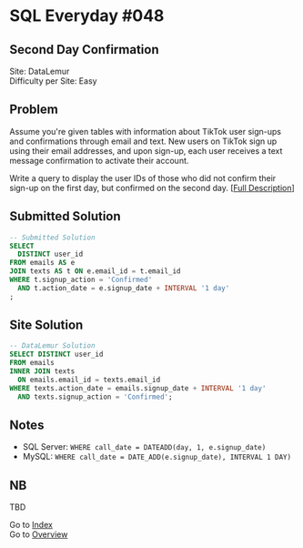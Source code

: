 # SQL Everyday \#048

## Second Day Confirmation

Site: DataLemur\
Difficulty per Site: Easy

## Problem

Assume you're given tables with information about TikTok user sign-ups and confirmations through email and text. New users on TikTok sign up using their email addresses, and upon sign-up, each user receives a text message confirmation to activate their account.

Write a query to display the user IDs of those who did not confirm their sign-up on the first day, but confirmed on the second day. [[Full Description](https://datalemur.com/questions/second-day-confirmation)]

## Submitted Solution

```sql
-- Submitted Solution
SELECT 
  DISTINCT user_id 
FROM emails AS e
JOIN texts AS t ON e.email_id = t.email_id
WHERE t.signup_action = 'Confirmed'
  AND t.action_date = e.signup_date + INTERVAL '1 day'
;
```

## Site Solution

```sql
-- DataLemur Solution 
SELECT DISTINCT user_id
FROM emails 
INNER JOIN texts
  ON emails.email_id = texts.email_id
WHERE texts.action_date = emails.signup_date + INTERVAL '1 day'
  AND texts.signup_action = 'Confirmed';
```

## Notes

* SQL Server: `WHERE call_date = DATEADD(day, 1, e.signup_date)`
* MySQL: `WHERE call_date = DATE_ADD(e.signup_date), INTERVAL 1 DAY)`

## NB

TBD

Go to [Index](../?tab=readme-ov-file#index)\
Go to [Overview](../?tab=readme-ov-file)
